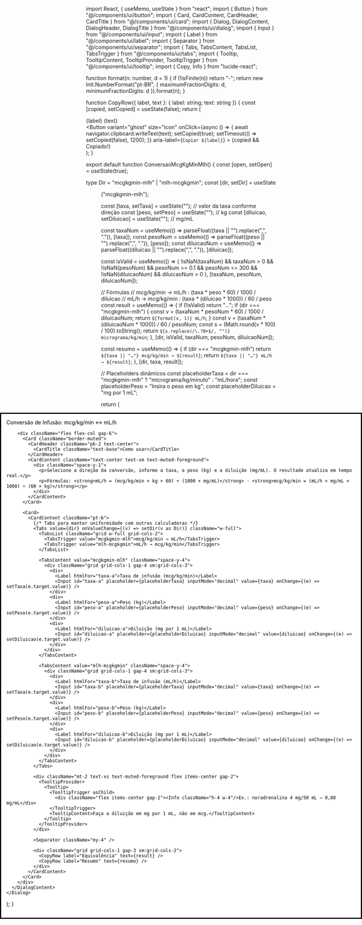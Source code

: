 import React, { useMemo, useState } from "react";
import { Button } from "@/components/ui/button";
import { Card, CardContent, CardHeader, CardTitle } from "@/components/ui/card";
import { Dialog, DialogContent, DialogHeader, DialogTitle } from "@/components/ui/dialog";
import { Input } from "@/components/ui/input";
import { Label } from "@/components/ui/label";
import { Separator } from "@/components/ui/separator";
import { Tabs, TabsContent, TabsList, TabsTrigger } from "@/components/ui/tabs";
import { Tooltip, TooltipContent, TooltipProvider, TooltipTrigger } from "@/components/ui/tooltip";
import { Copy, Info } from "lucide-react";

function format(n: number, d = 1) {
  if (!isFinite(n)) return "-";
  return new Intl.NumberFormat("pt-BR", { maximumFractionDigits: d, minimumFractionDigits: d }).format(n);
}

function CopyRow({ label, text }: { label: string; text: string }) {
  const [copied, setCopied] = useState(false);
  return (
    <div className="flex items-center justify-between gap-2 rounded-2xl border bg-muted/30 px-3 py-2">
      <div className="flex flex-col">
        <span className="text-xs text-muted-foreground">{label}</span>
        <span className="text-lg font-semibold">{text}</span>
      </div>
      <Button
        variant="ghost"
        size="icon"
        onClick={async () => {
          await navigator.clipboard.writeText(text);
          setCopied(true);
          setTimeout(() => setCopied(false), 1200);
        }}
        aria-label={`Copiar ${label}`}
      >
        <Copy className="h-4 w-4" />
      </Button>
      {copied && <span className="text-xs text-primary">Copiado!</span>}
    </div>
  );
}

export default function ConversaoMcgKgMinMlh() {
  const [open, setOpen] = useState(true);

  type Dir = "mcgkgmin-mlh" | "mlh-mcgkgmin";
  const [dir, setDir] = useState<Dir>("mcgkgmin-mlh");

  const [taxa, setTaxa] = useState<string>(""); // valor da taxa conforme direção
  const [peso, setPeso] = useState<string>(""); // kg
  const [diluicao, setDiluicao] = useState<string>(""); // mg/mL

  const taxaNum = useMemo(() => parseFloat((taxa || "").replace(",", ".")), [taxa]);
  const pesoNum = useMemo(() => parseFloat((peso || "").replace(",", ".")), [peso]);
  const diluicaoNum = useMemo(() => parseFloat((diluicao || "").replace(",", ".")), [diluicao]);

  const isValid = useMemo(() => (
    !isNaN(taxaNum) && taxaNum > 0 &&
    !isNaN(pesoNum) && pesoNum >= 0.1 && pesoNum <= 300 &&
    !isNaN(diluicaoNum) && diluicaoNum > 0
  ), [taxaNum, pesoNum, diluicaoNum]);

  // Fórmulas
  // mcg/kg/min -> mL/h : (taxa * peso * 60) / 1000 / diluicao
  // mL/h -> mcg/kg/min : (taxa * (diluicao * 1000)) / 60 / peso
  const result = useMemo(() => {
    if (!isValid) return "...";
    if (dir === "mcgkgmin-mlh") {
      const v = (taxaNum * pesoNum * 60) / 1000 / diluicaoNum;
      return `${format(v, 1)} mL/h`;
    }
    const v = (taxaNum * (diluicaoNum * 1000)) / 60 / pesoNum;
    const s = (Math.round(v * 100) / 100).toString();
    return `${s.replace(/\.?0+$/, "")} micrograma/kg/min`;
  }, [dir, isValid, taxaNum, pesoNum, diluicaoNum]);

  const resumo = useMemo(() => {
    if (dir === "mcgkgmin-mlh") return `${taxa || "…"} mcg/kg/min → ${result}`;
    return `${taxa || "…"} mL/h → ${result}`;
  }, [dir, taxa, result]);

  // Placeholders dinâmicos
  const placeholderTaxa = dir === "mcgkgmin-mlh" ? "micrograma/kg/minuto" : "mL/hora";
  const placeholderPeso = "Insira o peso em kg";
  const placeholderDiluicao = "mg por 1 mL";

  return (
    <Dialog open={open} onOpenChange={setOpen}>
      <DialogContent className="max-w-3xl">
        <DialogHeader>
          <DialogTitle className="w-full text-center text-xl">Conversão de Infusão: mcg/kg/min ↔ mL/h</DialogTitle>
        </DialogHeader>

        <div className="flex flex-col gap-6">
          <Card className="border-muted">
            <CardHeader className="pb-2 text-center">
              <CardTitle className="text-base">Como usar</CardTitle>
            </CardHeader>
            <CardContent className="text-center text-sm text-muted-foreground">
              <div className="space-y-1">
                <p>Selecione a direção da conversão, informe a taxa, o peso (kg) e a diluição (mg/mL). O resultado atualiza em tempo real.</p>
                <p>Fórmulas: <strong>mL/h = (mcg/kg/min × kg × 60) ÷ (1000 × mg/mL)</strong> · <strong>mcg/kg/min = (mL/h × mg/mL × 1000) ÷ (60 × kg)</strong></p>
              </div>
            </CardContent>
          </Card>

          <Card>
            <CardContent className="pt-6">
              {/* Tabs para manter uniformidade com outras calculadoras */}
              <Tabs value={dir} onValueChange={(v) => setDir(v as Dir)} className="w-full">
                <TabsList className="grid w-full grid-cols-2">
                  <TabsTrigger value="mcgkgmin-mlh">mcg/kg/min → mL/h</TabsTrigger>
                  <TabsTrigger value="mlh-mcgkgmin">mL/h → mcg/kg/min</TabsTrigger>
                </TabsList>

                <TabsContent value="mcgkgmin-mlh" className="space-y-4">
                  <div className="grid grid-cols-1 gap-4 sm:grid-cols-3">
                    <div>
                      <Label htmlFor="taxa-a">Taxa de infusão (mcg/kg/min)</Label>
                      <Input id="taxa-a" placeholder={placeholderTaxa} inputMode="decimal" value={taxa} onChange={(e) => setTaxa(e.target.value)} />
                    </div>
                    <div>
                      <Label htmlFor="peso-a">Peso (kg)</Label>
                      <Input id="peso-a" placeholder={placeholderPeso} inputMode="decimal" value={peso} onChange={(e) => setPeso(e.target.value)} />
                    </div>
                    <div>
                      <Label htmlFor="diluicao-a">Diluição (mg por 1 mL)</Label>
                      <Input id="diluicao-a" placeholder={placeholderDiluicao} inputMode="decimal" value={diluicao} onChange={(e) => setDiluicao(e.target.value)} />
                    </div>
                  </div>
                </TabsContent>

                <TabsContent value="mlh-mcgkgmin" className="space-y-4">
                  <div className="grid grid-cols-1 gap-4 sm:grid-cols-3">
                    <div>
                      <Label htmlFor="taxa-b">Taxa de infusão (mL/h)</Label>
                      <Input id="taxa-b" placeholder={placeholderTaxa} inputMode="decimal" value={taxa} onChange={(e) => setTaxa(e.target.value)} />
                    </div>
                    <div>
                      <Label htmlFor="peso-b">Peso (kg)</Label>
                      <Input id="peso-b" placeholder={placeholderPeso} inputMode="decimal" value={peso} onChange={(e) => setPeso(e.target.value)} />
                    </div>
                    <div>
                      <Label htmlFor="diluicao-b">Diluição (mg por 1 mL)</Label>
                      <Input id="diluicao-b" placeholder={placeholderDiluicao} inputMode="decimal" value={diluicao} onChange={(e) => setDiluicao(e.target.value)} />
                    </div>
                  </div>
                </TabsContent>
              </Tabs>

              <div className="mt-2 text-xs text-muted-foreground flex items-center gap-2">
                <TooltipProvider>
                  <Tooltip>
                    <TooltipTrigger asChild>
                      <div className="flex items-center gap-2"><Info className="h-4 w-4"/>Ex.: noradrenalina 4 mg/50 mL ⇒ 0,08 mg/mL</div>
                    </TooltipTrigger>
                    <TooltipContent>Faça a diluição em mg por 1 mL, não em mcg.</TooltipContent>
                  </Tooltip>
                </TooltipProvider>
              </div>

              <Separator className="my-4" />

              <div className="grid grid-cols-1 gap-3 sm:grid-cols-2">
                <CopyRow label="Equivalência" text={result} />
                <CopyRow label="Resumo" text={resumo} />
              </div>
            </CardContent>
          </Card>
        </div>
      </DialogContent>
    </Dialog>
  );
}
